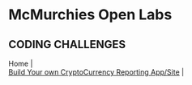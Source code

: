 
# McMurchies Open Labs

## CODING CHALLENGES


Home |  
[Build Your own CryptoCurrency Reporting App/Site](PROJECTA-CRYPTO-REPORTING/README.md) |

